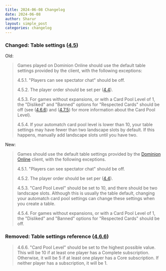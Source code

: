 ```yaml
---
title: 2024-06-08 Changelog
date: 2024-06-08
author: Sharur
layout: simple_post
categories: changelog
---
```

### Changed: Table settings ([4.5](/rules#4.5))

Old:
> Games played on Dominion Online should use the default table settings provided by the client, with the following exceptions:
>
> 4.5.1. "Players can see spectator chat" should be off.
>
> 4.5.2. The player order should be set per ([4.4](/rules#4.4)).
>
> 4.5.3. For games without expansions, or with a Card Pool Level of 1, the "Disliked" and "Banned" options for "Respected Cards" should be off (see ([4.6.6](/rules#4.6.6)) and ([4.7.5](/rules#4.7.5)) for more information about the Card Pool Level).
>
> 4.5.4. If your automatch card pool level is lower than 10, your table settings may have fewer than two landscape slots by default. If this happens, manually add landscape slots until you have two.

New:
> Games should use the default table settings provided by the [Dominion Online](https://dominion.games/) client, with the following exceptions.
>
> 4.5.1. "Players can see spectator chat" should be off.
>
> 4.5.2. The player order should be set per ([4.4](/rules#4.4)).
>
> 4.5.3. "Card Pool Level" should be set to 10, and there should be two landscape slots. Although this is usually the table default, changing your automatch card pool settings can change these settings when you create a table.
>
> 4.5.4. For games without expansions, or with a Card Pool Level of 1, the "Disliked" and "Banned" options for "Respected Cards" should be off.

### Removed: Table settings reference ([4.6.6](/rules#4.6.6))

> 4.6.6. "Card Pool Level" should be set to the highest possible value. This will be 10 if at least one player has a Complete subscription. Otherwise, it will be 5 if at least one player has a Core subscription. If neither player has a subscription, it will be 1.